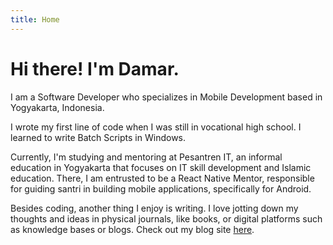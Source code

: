 ```yaml
---
title: Home
---
```


# Hi there! I'm Damar.

I am a Software Developer who specializes in Mobile Development based in Yogyakarta, Indonesia.

I wrote my first line of code when I was still in vocational high school. I learned to write Batch Scripts in Windows.

Currently, I'm studying and mentoring at Pesantren IT, an informal education in Yogyakarta that focuses on IT skill development and Islamic education. There, I am entrusted to be a React Native Mentor, responsible for guiding santri in building mobile applications, specifically for Android.

Besides coding, another thing I enjoy is writing. I love jotting down my thoughts and ideas in physical journals, like books, or digital platforms such as knowledge bases or blogs. Check out my blog site [here](https://indra.hashnode.dev).
